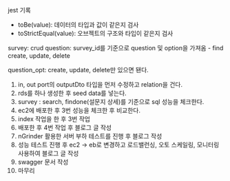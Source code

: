 jest 기록

- toBe(value): 데이터의 타입과 값이 같은지 검사
- toStrictEqual(value): 오브젝트의 구조와 타입이 같은지 검사

survey: crud
question:
survey_id를 기준으로 question 및 option을 가져옴 - find
create, update, delete

question_opt: create, update, delete만 있으면 됀다.

1. in, out port의 outputDto 타입을 먼저 수정하고 relation을 건다.
2. rds를 하나 생성한 후 seed data를 넣는다.
3. survey : search, findone(설문지 상세)를 기준으로 sql 성능을 체크한다.
4. ec2에 배포한 후 3번 성능을 체크한 후 비교한다.
5. index 작업을 한 후 3번 작업
6. 배포한 후 4번 작업 후 블로그 글 작성
7. nGrinder 활용한 서버 부하 테스트를 진행 후 블로그 작성
8. 성능 테스트 진행 후 ec2 -> eb로 변경하고 로드밸런싱, 오토 스케일링, 모니터링 사용하여 블로그 글 작성
9. swagger 문서 작성
10. 마무리
